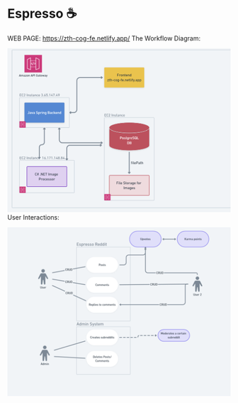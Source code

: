 # Espresso ☕
WEB PAGE: https://zth-cog-fe.netlify.app/
The Workflow Diagram:

![Workflow](personal/images/Reddit_Workflow.png)
User Interactions:

![User Interactions](personal/images/Users_interactions.png)

